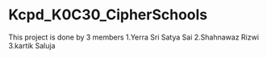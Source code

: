 # Kcpd_K0C30_CipherSchools


This project is done by 3 members
1.Yerra Sri Satya Sai
2.Shahnawaz Rizwi
3.kartik Saluja
